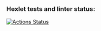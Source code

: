 ### Hexlet tests and linter status:
[![Actions Status](https://github.com/anorone/backend-project-4/workflows/hexlet-check/badge.svg)](https://github.com/anorone/backend-project-4/actions)